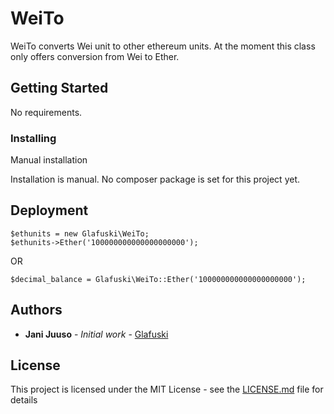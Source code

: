 # WeiTo

WeiTo converts Wei unit to other ethereum units.
At the moment this class only offers conversion
from Wei to Ether.

## Getting Started

No requirements. 

### Installing

Manual installation

Installation is manual. No composer package is
set for this project yet. 

## Deployment

```
$ethunits = new Glafuski\WeiTo;
$ethunits->Ether('100000000000000000000');
```
OR
```
$decimal_balance = Glafuski\WeiTo::Ether('100000000000000000000');
```

## Authors

* **Jani Juuso** - *Initial work* - [Glafuski](https://github.com/Glafuski)

## License

This project is licensed under the MIT License - see the [LICENSE.md](LICENSE.md) file for details
